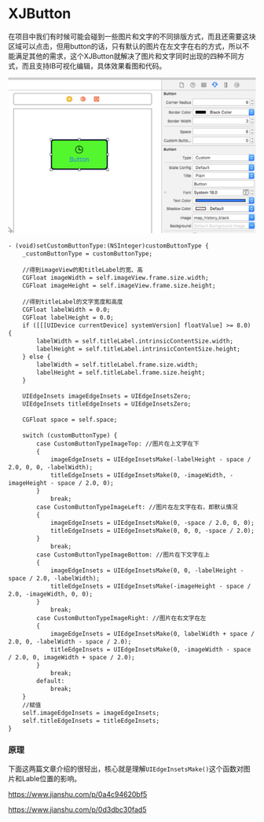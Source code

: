 # XJButton
在项目中我们有时候可能会碰到一些图片和文字的不同排版方式，而且还需要这块区域可以点击，但用button的话，只有默认的图片在左文字在右的方式，所以不能满足其他的需求，这个XJButton就解决了图片和文字同时出现的四种不同方式，而且支持IB可视化编辑，具体效果看图和代码。

![](https://github.com/li125434104/XJButton/raw/master/XJButton/pic/example.jpg)

```
- (void)setCustomButtonType:(NSInteger)customButtonType {
    _customButtonType = customButtonType;
    
    //得到imageView的和titleLabel的宽、高
    CGFloat imageWidth = self.imageView.frame.size.width;
    CGFloat imageHeight = self.imageView.frame.size.height;
    
    //得到titleLabel的文字宽度和高度
    CGFloat labelWidth = 0.0;
    CGFloat labelHeight = 0.0;
    if ([[[UIDevice currentDevice] systemVersion] floatValue] >= 8.0) {
        labelWidth = self.titleLabel.intrinsicContentSize.width;
        labelHeight = self.titleLabel.intrinsicContentSize.height;
    } else {
        labelWidth = self.titleLabel.frame.size.width;
        labelHeight = self.titleLabel.frame.size.height;
    }
    
    UIEdgeInsets imageEdgeInsets = UIEdgeInsetsZero;
    UIEdgeInsets titleEdgeInsets = UIEdgeInsetsZero;

    CGFloat space = self.space;
    
    switch (customButtonType) {
        case CustomButtonTypeImageTop: //图片在上文字在下
        {
            imageEdgeInsets = UIEdgeInsetsMake(-labelHeight - space / 2.0, 0, 0, -labelWidth);
            titleEdgeInsets = UIEdgeInsetsMake(0, -imageWidth, -imageHeight - space / 2.0, 0);
        }
            break;
        case CustomButtonTypeImageLeft: //图片在左文字在右，即默认情况
        {
            imageEdgeInsets = UIEdgeInsetsMake(0, -space / 2.0, 0, 0);
            titleEdgeInsets = UIEdgeInsetsMake(0, 0, 0, -space / 2.0);
        }
            break;
        case CustomButtonTypeImageBottom: //图片在下文字在上
        {
            imageEdgeInsets = UIEdgeInsetsMake(0, 0, -labelHeight - space / 2.0, -labelWidth);
            titleEdgeInsets = UIEdgeInsetsMake(-imageHeight - space / 2.0, -imageWidth, 0, 0);
        }
            break;
        case CustomButtonTypeImageRight: //图片在右文字在左
        {
            imageEdgeInsets = UIEdgeInsetsMake(0, labelWidth + space / 2.0, 0, -labelWidth - space / 2.0);
            titleEdgeInsets = UIEdgeInsetsMake(0, -imageWidth - space / 2.0, 0, imageWidth + space / 2.0);
        }
            break;
        default:
            break;
    }
    //赋值
    self.imageEdgeInsets = imageEdgeInsets;
    self.titleEdgeInsets = titleEdgeInsets;
}
```

### 原理

下面这两篇文章介绍的很轻出，核心就是理解```UIEdgeInsetsMake()```这个函数对图片和Lable位置的影响。

https://www.jianshu.com/p/0a4c94620bf5

https://www.jianshu.com/p/0d3dbc30fad5
